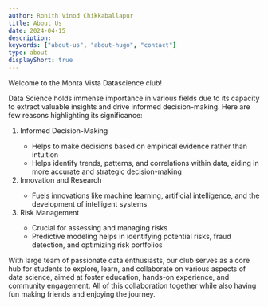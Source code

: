 ```yaml
---
author: Ronith Vinod Chikkaballapur
title: About Us
date: 2024-04-15
description:
keywords: ["about-us", "about-hugo", "contact"]
type: about
displayShort: true
---
```


Welcome to the Monta Vista Datascience club!
<p>Data Science holds immense importance in various fields due to its capacity to extract valuable insights and drive informed decision-making. Here are few reasons highlighting its significance:
</p>
<ol> 
  <li> Informed Decision-Making </li>
     <ul>
        <li> Helps to make decisions based on empirical evidence rather than intuition </li>
        <li> Helps identify trends, patterns, and correlations within data, aiding in more accurate and strategic decision-making </li>
     </ul>
  <li> Innovation and Research </li>
     <ul>
        <li> Fuels innovations like machine learning, artificial intelligence, and the development of intelligent systems </li>
     </ul>
  <li> Risk Management </li>
     <ul>
        <li> Crucial for assessing and managing risks </li>
        <li> Predictive modeling helps in identifying potential risks, fraud detection, and optimizing risk portfolios </li>
     </ul>
</ol>




With large team of passionate data enthusiasts, our club serves as a core hub for students to explore, learn, and collaborate on various aspects of data science, aimed at foster education, hands-on experience, and community engagement. All of this collaboration together while also having fun making friends and enjoying the journey. 
